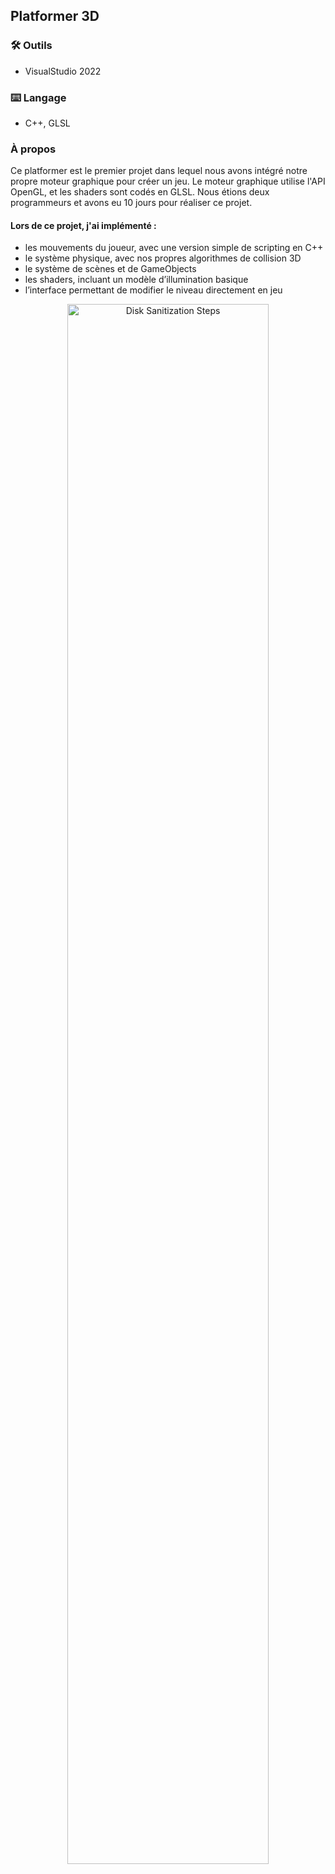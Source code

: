 <h2>Platformer 3D</h2>

<h3>🛠️ Outils</h3>

- VisualStudio 2022

<h3>⌨️ Langage</h3>

- C++, GLSL

<h3>À propos</h3>
   Ce platformer est le premier projet dans lequel nous avons intégré notre propre moteur graphique pour créer un jeu.
  Le moteur graphique utilise l'API OpenGL, et les shaders sont codés en GLSL. Nous étions deux programmeurs et avons eu 10 jours pour réaliser ce projet.
  
  <h4>Lors de ce projet, j'ai implémenté :</h4>
  <ul>
    <li>les mouvements du joueur, avec une version simple de scripting en C++</li>
    <li>le système physique, avec nos propres algorithmes de collision 3D</li>
    <li>le système de scènes et de GameObjects</li>
    <li>les shaders, incluant un modèle d’illumination basique</li>
    <li>l’interface permettant de modifier le niveau directement en jeu</li>
  </ul>

<p align="center">
<img src"https://imgur.com/07elSDP" height="80%" width="80%" alt = "Disk Sanitization Steps"/>
